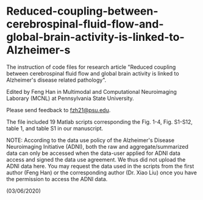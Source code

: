 # Reduced-coupling-between-cerebrospinal-fluid-flow-and-global-brain-activity-is-linked-to-Alzheimer-s

 The instruction of code files for research article "Reduced coupling between cerebrospinal fluid flow and global brain activity is linked to Alzheimer's disease related pathology".
 
 Edited by Feng Han in Multimodal and Computational Neuroimaging Laborary (MCNL) at Pennsylvania State University.
 
 Please send feedback to fzh21@psu.edu.

 
 The file included 19 Matlab scripts corresponding the Fig. 1-4, Fig. S1-S12, table 1, and table S1 in our manuscript.
 
 NOTE: According to the data use policy of the Alzheimer's Disease Neuroimaging Initiative (ADNI), both the raw and aggregate/summarized data can only be accessed when the data-user applied for ADNI data access and signed the data use agreement. We thus did not upload the ADNI data here. You may request the data used in the scripts from the first author (Feng Han) or the corresponding author (Dr. Xiao Liu) once you have the permission to access the ADNI data.
 
 
 (03/06/2020)
